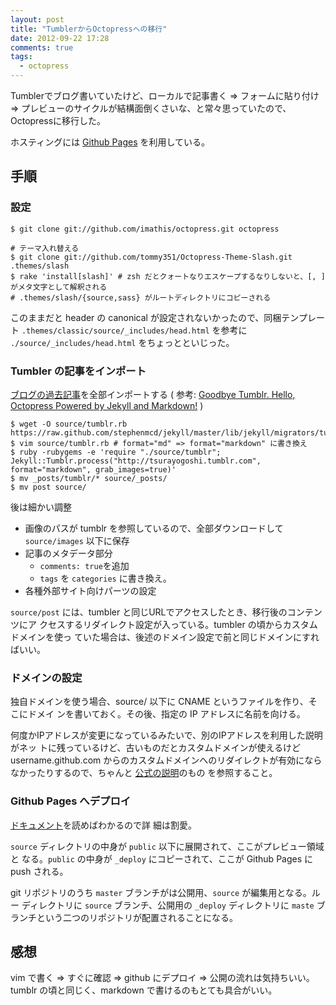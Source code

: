 ```yaml
---
layout: post
title: "TumblerからOctopressへの移行"
date: 2012-09-22 17:28
comments: true
tags:
  - octopress
---
```


Tumblerでブログ書いていたけど、ローカルで記事書く => フォームに貼り付け => 
プレビューのサイクルが結構面倒くさいな、と常々思っていたので、Octopressに移行した。

ホスティングには [Github Pages][] を利用している。

<!-- more -->

##  手順

### 設定

    $ git clone git://github.com/imathis/octopress.git octopress

    # テーマ入れ替える    
    $ git clone git://github.com/tommy351/Octopress-Theme-Slash.git .themes/slash
    $ rake 'install[slash]' # zsh だとクォートなりエスケープするなりしないと、[, ] がメタ文字として解釈される
    # .themes/slash/{source,sass} がルートディレクトリにコピーされる
    
このままだと header の canonical が設定されないかったので、同梱テンプレート `.themes/classic/source/_includes/head.html` を参考に `./source/_includes/head.html` をちょっとといじった。
    
### Tumbler の記事をインポート

[ブログの過去記事](http://tsurayogoshi.tumblr.com/archive)を全部インポートする
( 参考: [Goodbye Tumblr. Hello, Octopress Powered by Jekyll and Markdown!][] )

    
    $ wget -O source/tumblr.rb https://raw.github.com/stephenmcd/jekyll/master/lib/jekyll/migrators/tumblr.rb
    $ vim source/tumblr.rb # format="md" => format="markdown" に書き換え
    $ ruby -rubygems -e 'require "./source/tumblr"; Jekyll::Tumblr.process("http://tsurayogoshi.tumblr.com", format="markdown", grab_images=true)'
    $ mv _posts/tumblr/* source/_posts/
    $ mv post source/

後は細かい調整

- 画像のパスが tumblr を参照しているので、全部ダウンロードして `source/images`
  以下に保存
- 記事のメタデータ部分
  - `comments: true`を追加
  - `tags` を `categories` に書き換え。
- 各種外部サイト向けパーツの設定

`source/post` には、tumbler と同じURLでアクセスしたとき、移行後のコンテンツにア
クセスするリダイレクト設定が入っている。tumbler の頃からカスタムドメインを使っ
ていた場合は、後述のドメイン設定で前と同じドメインにすればいい。

### ドメインの設定

独自ドメインを使う場合、source/ 以下に CNAME というファイルを作り、そこにドメイ
ンを書いておく。その後、指定の IP アドレスに名前を向ける。

何度かIPアドレスが変更になっているみたいで、別のIPアドレスを利用した説明がネッ
トに残っているけど、古いものだとカスタムドメインが使えるけどusername.github.com
からのカスタムドメインへのリダイレクトが有効にならなかったりするので、ちゃんと
[公式の説明](https://help.github.com/articles/setting-up-a-custom-domain-with-pages)のもの
を参照すること。

### Github Pages へデプロイ

[ドキュメント](http://octopress.org/docs/deploying/github/)を読めばわかるので詳
細は割愛。

`source` ディレクトリの中身が `public` 以下に展開されて、ここがプレビュー領域と
なる。`public` の中身が `_deploy` にコピーされて、ここが Github Pages に push
される。

git リポジトリのうち `master` ブランチがは公開用、`source` が編集用となる。ルー
ディレクトリに `source` ブランチ、公開用の `_deploy` ディレクトリに `maste` ブ
ランチという二つのリポジトリが配置されることになる。


## 感想

vim で書く => すぐに確認 => github にデプロイ => 公開の流れは気持ちいい。tumblr の頃と同じく、markdown で書けるのもとても具合がいい。

[Github Pages]: http://pages.github.com/
[Goodbye Tumblr. Hello, Octopress Powered by Jekyll and Markdown!]: http://blog.assimov.net/blog/2012/03/24/tumblr-to-octopress-powered-by-jekyll-and-markdown/

